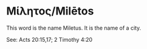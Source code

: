 # Μίλητος/Milētos

This word is the name Miletus. It is the name of a city.

See: Acts 20:15,17; 2 Timothy 4:20
